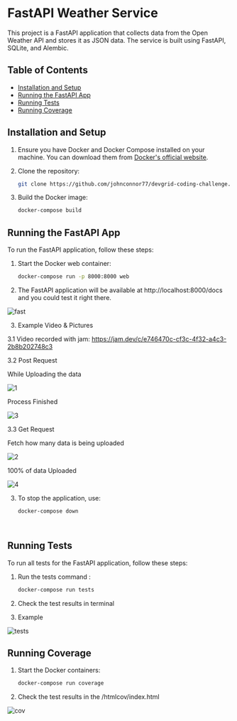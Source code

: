 # FastAPI Weather Service

This project is a FastAPI application that collects data from the Open Weather API and stores it as JSON data. The service is built using FastAPI, SQLite, and Alembic.

## Table of Contents

- [Installation and Setup](#installation-and-setup)
- [Running the FastAPI App](#running-the-fastapi-app)
- [Running Tests](#running-tests)
- [Running Coverage](#running-coverage)


## Installation and Setup

1. Ensure you have Docker and Docker Compose installed on your machine. You can download them from [Docker's official website](https://www.docker.com/get-started).

2. Clone the repository:

   ```sh
   git clone https://github.com/johnconnor77/devgrid-coding-challenge.git

3. Build the Docker image:

   ```sh
   docker-compose build

## Running the FastAPI App
To run the FastAPI application, follow these steps:

1. Start the Docker web container:

    ```sh
    docker-compose run -p 8000:8000 web
   
2. The FastAPI application will be available at http://localhost:8000/docs and you could test it right there.

![fast](https://github.com/user-attachments/assets/222bcb74-7c30-43e0-b17a-263c2160224a)

3. Example Video & Pictures

 3.1 Video recorded with jam: https://jam.dev/c/e746470c-cf3c-4f32-a4c3-2b8b202748c3


 3.2 Post Request

 While Uploading the data

![1](https://github.com/user-attachments/assets/6402662f-f08a-4c57-bd81-115d3b0afdf2)

Process Finished


![3](https://github.com/user-attachments/assets/4f179a5e-cf6e-4e91-b5f4-184b234fad5a)

 3.3 Get Request  

 Fetch how many data is being uploaded

![2](https://github.com/user-attachments/assets/032545be-739b-439c-b1d7-6147fe5fdf27)

100% of data Uploaded


![4](https://github.com/user-attachments/assets/50207152-87ab-44be-90d1-9c2ae6bfd475)


3. To stop the application, use:

    ```sh
    docker-compose down



   
## Running Tests

To run all tests for the FastAPI application, follow these steps:

  
1. Run the tests command :

    ```sh
    docker-compose run tests
   
3. Check the test results in terminal

4. Example 

![tests](https://github.com/user-attachments/assets/aa4c0002-0325-4cb9-8e52-7e229242eec6)


## Running Coverage 

1. Start the Docker containers:

    ```sh
    docker-compose run coverage

2. Check the test results in the /htmlcov/index.html

![cov](https://github.com/user-attachments/assets/2fe19731-dfa8-4c87-be05-040281d2a63f)

